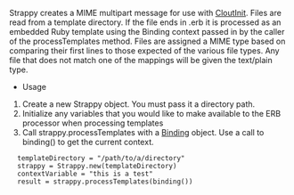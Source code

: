 Strappy creates a MIME multipart message for use with [CloutInit](https://help.ubuntu.com/community/CloudInit). Files are read from a template directory. If the file ends in .erb it is processed as an embedded Ruby template using the Binding context passed in by the caller of the processTemplates method. Files are assigned a MIME type based on comparing their first lines to those expected of the various file types. Any file that does not match one of the mappings will be given the text/plain type.

* Usage

1. Create a new Strappy object. You must pass it a directory path.
2. Initialize any variables that you would like to make available to the ERB processor when processing templates
3. Call strappy.processTemplates with a [Binding](http://www.ruby-doc.org/core-1.9.3/Binding.html) object. Use a call to binding() to get the current context.

```
  templateDirectory = "/path/to/a/directory"
  strappy = Strappy.new(templateDirectory)
  contextVariable = "this is a test"
  result = strappy.processTemplates(binding())		
```